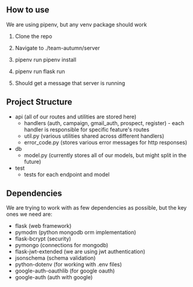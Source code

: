 ## How to use

We are using pipenv, but any venv package should work

1. Clone the repo

2. Navigate to ./team-autumn/server

3. pipenv run pipenv install

4. pipenv run flask run

5. Should get a message that server is running

## Project Structure

- api (all of our routes and utilities are stored here)
  - handlers (auth, campaign, gmail_auth, prospect, register) - each handler is responsible for specific feature's routes
  - util.py (various utilities shared across different handlers)
  - error_code.py (stores various error messages for http responses)
- db
  - model.py (currently stores all of our models, but might split in the future)
- test
  - tests for each endpoint and model

## Dependencies

We are trying to work with as few dependencies as possible, but the key ones we need are:

- flask (web framework)
- pymodm (python mongodb orm implementation)
- flask-bcrypt (security)
- pymongo (connections for mongodb)
- flask-jwt-extended (we are using jwt authentication)
- jsonschema (schema validation)
- python-dotenv (for working with .env files)
- google-auth-oauthlib (for google oauth)
- google-auth (auth with google)

